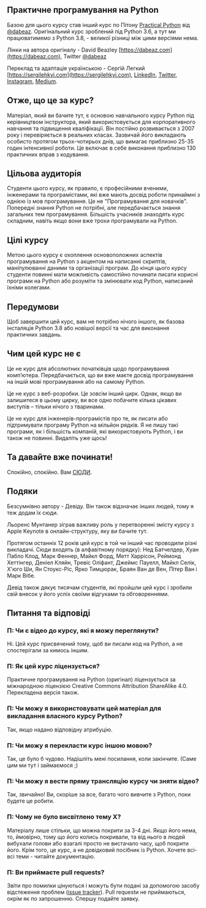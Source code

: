 ## Практичне програмування на Python

Базою для цього курсу став інший курс по Пітону [Practical Python](https://dabeaz-course.github.io/practical-python/) від [@dabeaz](https://github.com/dabeaz). Оригінальний курс зроблений під Python 3.6, а тут ми працюватимемо з Python 3.8, - великої різниці між цими версіями нема.

Лінки на автора оригіналу - David Beazley [https://dabeaz.com](https://dabeaz.com), Twitter [@dabeaz](https://twitter.com/dabeaz)

Переклад та адаптація українською - Сергій Легкий [https://sergilehkyi.com](https://sergilehkyi.com), [LinkedIn](https://www.linkedin.com/in/serhiilehkyi/), [Twitter](https://twitter.com/sergi_lehkyi), [Instagram](https://www.instagram.com/sergilehkyi/), [Medium](https://medium.com/@sergilehkyi).

## Отже, що це за курс?
Матеріал, який ви бачите тут, є основою навчального курсу Python під керівництвом інструктора, який використовується для корпоративного навчання та підвищення кваліфікації. Він постійно розвивається з 2007 року і перевіряється в реальних класах. Зазвичай його викладають особисто протягом трьох-чотирьох днів, що вимагає приблизно 25-35 годин інтенсивної роботи. Це включає в себе виконання приблизно 130 практичних вправ з кодування.

## Цільова аудиторія
Студенти цього курсу, як правило, є професійними вченими, інженерами та програмістами, які вже мають досвід роботи принаймні з однією із мов програмування. Це не "Програмування для новачків". Попередні знання Python не потрібні, але передбачається знання загальних тем програмування. Більшість учасників знаходять курс складним, навіть якщо вони вже трохи програмували на Python.

## Цілі курсу
Метою цього курсу є охоплення основоположних аспектів програмування на Python з акцентом на написанні скриптів, маніпулюванні даними та організації програм. До кінця цього курсу студенти повинні мати можливість самостійно починати писати корисні програми на Python або розуміти та змінювати код Python, написаний їхніми колегами.

## Передумови
Щоб завершити цей курс, вам не потрібно нічого іншого, як базова інсталяція Python 3.8 або новішої версії та час для виконання практичних завдань.

## Чим цей курс не є
Це не курс для абсолютних початківців щодо програмування комп’ютера. Передбачається, що ви вже маєте досвід програмування на іншій мові програмування або на самому Python.

Це не курс з веб-розробки. Це зовсім інший цирк. Однак, якщо ви залишитеся в цьому цирку, ви все одно побачите кілька цікавих виступів – тільки нічого з тваринами.

Це не курс для інженерів-програмістів про те, як писати або підтримувати програму Python на мільйон рядків. Я не пишу такі програми, як і більшість компаній, які використовують Python, і ви також не повинні. Видаліть уже щось!

## Та давайте вже починати!
Спокійно, спокійно. Вам [СЮДИ](https://github.com/slehkyi/python-course-ua/tree/gh-pages/Course/Contents.md).

## Подяки
Безсумнівно автору - Девіду. Він також відзначає інших людей, тому я теж додам їх сюди.

Льоренс Мунтанер зіграв важливу роль у перетворенні змісту курсу з Apple Keynote в онлайн-структуру, яку ви бачите тут.

Протягом останніх 12 років цей курс в той чи інший час проводили різні викладачі. Сюди входять (в алфавітному порядку): Нед Батчелдер, Хуан Пабло Клод, Марк Феннер, Майкл Форд, Метт Харрісон, Реймонд Хеттінгер, Деніел Кляйн, Тревіс Оліфант, Джеймс Пауелл, Майкл Селік, Х'юго Ши, Ян Стоукс-Ріс, Ярко Тимцюрак, Браян Ван де Вен, Пітер Ван і Марк Вібе.

Девід також дякує тисячам студентів, які пройшли цей курс і зробили свій внесок у його успіх своїми відгуками та обговореннями.

## Питання та відповіді
### П: Чи є відео до курсу, які я можу переглянути?
Ні. Цей курс присвячений тому, щоб ви писали код на Python, а не спостерігали за кимось іншим.

### П: Як цей курс ліцензується?
Практичне програмування на Python (оригінал) ліцензується за міжнародною ліцензією Creative Commons Attribution ShareAlike 4.0. Перекладена версія також.

### П: Чи можу я використовувати цей матеріал для викладання власного курсу Python?
Так, якщо надано відповідну атрибуцію.

### П: Чи можу я перекласти курс іншою мовою?
Так, це було б чудово. Надішліть мені посилання, коли закінчите. (Саме цим ми тут і займаємося ;)

### П: Чи можу я вести пряму трансляцію курсу чи зняти відео?
Так, звичайно! Ви, скоріше за все, багато чого вивчите з Python, поки будете це робити.

### П: Чому не було висвітлено тему X?
Матеріалу лише стільки, що можна покрити за 3-4 дні. Якщо його нема, то, ймовірно, тому що його колись покривали, та від нього в людей вибухали голови або взагалі просто не вистачало часу, щоб покрити його. Крім того, це курс, а не довідковий посібник із Python. Хочете всі-всі теми - читайте документацію.

### П: Ви приймаєте pull requests?
Звіти про помилки цінуються і можуть бути подані за допомогою засобу відстеження проблем ([issue tracker](https://github.com/slehkyi/python-course-ua/issues)). Pull requestи не приймаються, окрім як по запрошенню. Спершу подайте заявку.
